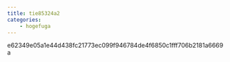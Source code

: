 ```yaml
---
title: tie85324a2
categories:
    - hogefuga
---
```

e62349e05a1e44d438fc21773ec099f946784de4f6850c1fff706b2181a6669a